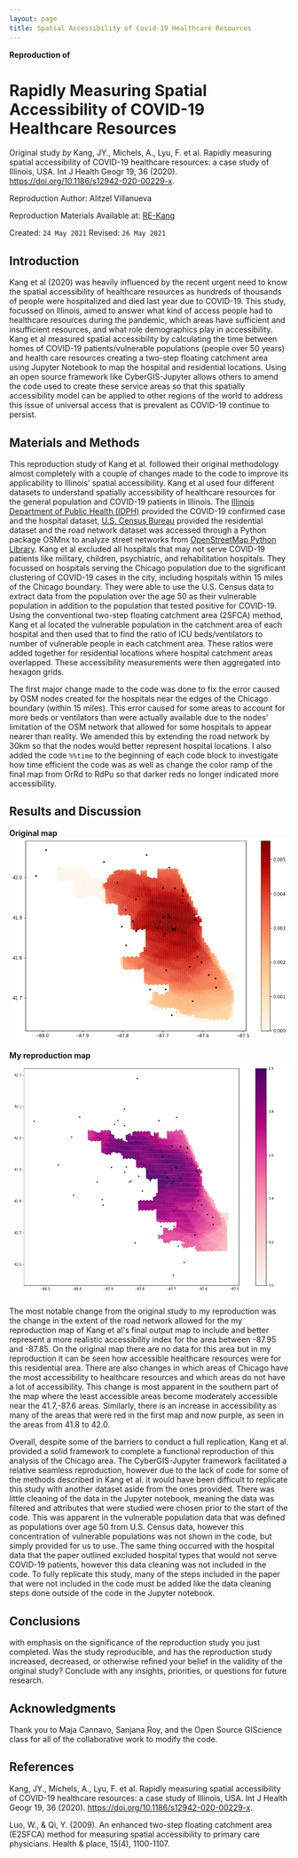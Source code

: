```yaml
---
layout: page
title: Spatial Accessibility of Covid-19 Healthcare Resources
---
```


**Reproduction of**
# Rapidly Measuring Spatial Accessibility of COVID-19 Healthcare Resources

Original study *by* Kang, JY., Michels, A., Lyu, F. et al. Rapidly measuring spatial accessibility of COVID-19 healthcare resources: a case study of Illinois, USA. Int J Health Geogr 19, 36 (2020). https://doi.org/10.1186/s12942-020-00229-x.

Reproduction Author:
Alitzel Villanueva

Reproduction Materials Available at: [RE-Kang](https://github.com/avillanueva1005/RE-Kang)

Created: `24 May 2021`
Revised: `26 May 2021`

## Introduction

Kang et al (2020) was heavily influenced by the recent urgent need to know the spatial accessibility of healthcare resources as hundreds of thousands of people were hospitalized and died last year due to COVID-19. This study, focussed on Illinois, aimed to answer what kind of access people had to healthcare resources during the pandemic, which areas have sufficient and insufficient resources, and what role demographics play in accessibility. Kang et al measured spatial accessibility by calculating the time between homes of COVID-19 patients/vulnerable populations (people over 50 years) and health care resources creating a two-step floating catchment area using Jupyter Notebook to map the hospital and residential locations. Using an open source framework like CyberGIS-Jupyter allows others to amend the code used to create these service areas so that this spatially accessibility model can be applied to other regions of the world to address this issue of universal access that is prevalent as COVID-19 continue to persist.

## Materials and Methods

This reproduction study of Kang et al. followed their original  methodology almost completely with a couple of changes made to the code to improve its applicability to Illinois' spatial accessibility. Kang et al used four different datasets to understand spatially accessibility of healthcare resources for the general population and COVID-19 patients in Illinois. The [Illinois Department of Public Health (IDPH)](https://coronavirus.illinois.gov/s/medical-providers-and-facilities) provided the COVID-19 confirmed case and the hospital dataset, [U.S. Census Bureau](https://data.census.gov/cedsci/deeplinks?url=https%3A%2F%2Ffactfinder.census.gov%2F&tid=GOVSTIMESERIES.CG00ORG01) provided the residential dataset and the road network dataset was accessed through a Python package OSMnx to analyze street networks from [OpenStreetMap Python Library](https://github.com/gboeing/osmnx). Kang et al excluded all hospitals that may not serve COVID-19 patients like military, children, psychiatric, and rehabilitation hospitals. They focussed on hospitals serving the Chicago population due to the significant clustering of COVID-19 cases in the city, including hospitals within 15 miles of the Chicago boundary. They were able to use the U.S. Census data to extract data from the population over the age 50 as their vulnerable population in addition to the population that tested positive for COVID-19. Using the conventional two-step floating catchment area (2SFCA) method, Kang et al located the vulnerable population in the catchment area of each hospital and then used that to find the ratio of ICU beds/ventilators to number of vulnerable people in each catchment area. These ratios were added together for residential locations where hospital catchment areas overlapped. These accessibility measurements were then aggregated into hexagon grids.

The first major change made to the code was done to fix the error caused by OSM nodes created for the hospitals near the edges of the Chicago boundary (within 15 miles). This error caused for some areas to account for more beds or ventilators than were actually available due to the nodes' limitation of the OSM network that allowed for some hospitals to appear nearer than reality. We amended this by extending the road network by 30km so that the nodes would better represent hospital locations. I also added the code ```%%time``` to the beginning of each code block to investigate how time efficient the code was as well as change the color ramp of the final map from OrRd to RdPu so that darker reds no longer indicated more accessibility.

## Results and Discussion

**Original map**
![initial map](RE-Kang/ChicagoResult.png)

**My reproduction map**
![final map](RE-Kang/chicagocovid.jpg)

The most notable change from the original study to my reproduction was the change in the extent of the road network allowed for the my reproduction map of Kang et al's final output map to include and better represent a more realistic accessibility index for the area between -87.95 and -87.85. On the original map there are no data for this area but in my reproduction it can be seen how accessible healthcare resources were for this residential area. There are also changes in which areas of Chicago have the most accessibility to healthcare resources and which areas do not have a lot of accessibility. This change is most apparent in the southern part of the map where the least accessible areas become moderately accessible near the 41.7,-87.6 areas. Similarly, there is an increase in accessibility as many of the areas that were red in the first map and now purple, as seen in the areas from 41.8 to 42.0.

Overall, despite some of the barriers to conduct a full replication, Kang et al. provided a solid framework to complete a functional reproduction of this analysis of the Chicago area. The CyberGIS-Jupyter framework facilitated a relative seamless reproduction, however due to the lack of code for some of the methods described in Kang et al. it would have been difficult to replicate this study with another dataset aside from the ones provided. There was little cleaning of the data in the Jupyter notebook, meaning the data was filtered and attributes that were studied were chosen prior to the start of the code. This was apparent in the vulnerable population data that was defined as populations over age 50 from U.S. Census data, however this concentration of vulnerable populations was not shown in the code, but simply provided for us to use. The same thing occurred with the hospital data that the paper outlined excluded hospital types that would not serve COVID-19 patients, however this data cleaning was not included in the code. To fully replicate this study, many of the steps included in the paper that were not included in the code must be added like the data cleaning steps done outside of the code in the Jupyter notebook.

## Conclusions
with emphasis on the significance of the reproduction study you just completed. Was the study reproducible, and has the reproduction study increased, decreased, or otherwise refined your belief in the validity of the original study? Conclude with any insights, priorities, or questions for future research.

## Acknowledgments
Thank you to Maja Cannavo, Sanjana Roy, and the Open Source GIScience class for all of the collaborative work to modify the code.

## References

Kang, JY., Michels, A., Lyu, F. et al. Rapidly measuring spatial accessibility of COVID-19 healthcare resources: a case study of Illinois, USA. Int J Health Geogr 19, 36 (2020). https://doi.org/10.1186/s12942-020-00229-x.

Luo, W., & Qi, Y. (2009). An enhanced two-step floating catchment area (E2SFCA) method for measuring spatial accessibility to primary care physicians. Health & place, 15(4), 1100-1107.
